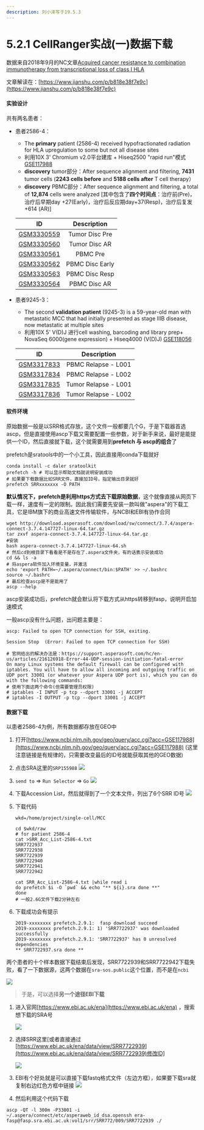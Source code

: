 ```yaml
---
description: 刘小泽写于19.5.3
---
```


# 5.2.1 CellRanger实战(一)数据下载

数据来自2018年9月的NC文章[Acquired cancer resistance to combination immunotherapy from transcriptional loss of class I HLA](https://www.nature.com/articles/s41467-018-06300-3)

文章解读在：[https://www.jianshu.com/p/b818e38f7e9c](https://www.jianshu.com/p/b818e38f7e9c)

#### 实验设计

共有两名患者：

*   患者2586-4：

    * The **primary** patient (2586-4) received hypofractionated radiation for HLA upregulation to some but not all disease sites
    * 利用10X 3' Chromium v2.0平台建库 + Hiseq2500 "rapid run"模式 [GSE117988](https://www.ncbi.nlm.nih.gov/geo/query/acc.cgi?acc=GSE117988)
    * **discovery** tumor部分：After sequence alignment and filtering, **7431** tumor cells (**2243 cells before** and **5188 cells after** T cell therapy）
    * **discovery** PBMC部分：After sequence alignment and filtering, a total of **12,874** cells were analyzed \[其中包含了**四个时间点**：治疗前(Pre)，治疗后早期day +27(Early)，治疗后反应期day+37(Resp)，治疗后复发+614 (AR)]

    |                                      ID                                     |   Description   |
    | :-------------------------------------------------------------------------: | :-------------: |
    | [GSM3330559](https://www.ncbi.nlm.nih.gov/geo/query/acc.cgi?acc=GSM3330559) |  Tumor Disc Pre |
    | [GSM3330560](https://www.ncbi.nlm.nih.gov/geo/query/acc.cgi?acc=GSM3330560) |  Tumor Disc AR  |
    | [GSM3330561](https://www.ncbi.nlm.nih.gov/geo/query/acc.cgi?acc=GSM3330561) |     PBMC Pre    |
    | [GSM3330562](https://www.ncbi.nlm.nih.gov/geo/query/acc.cgi?acc=GSM3330562) | PBMC Disc Early |
    | [GSM3330563](https://www.ncbi.nlm.nih.gov/geo/query/acc.cgi?acc=GSM3330563) |  PBMC Disc Resp |
    | [GSM3330564](https://www.ncbi.nlm.nih.gov/geo/query/acc.cgi?acc=GSM3330564) |   PBMC Disc AR  |
*   患者9245-3：

    * The second **validation patient** (9245-3) is a 59-year-old man with metastatic MCC that had initially presented as stage IIIB disease, now metastatic at multiple sites
    * 利用10X 5' V(D)J 进行cell washing, barcoding and library prep+ NovaSeq 6000(gene expression) + Hiseq4000 (V(D)J)  [GSE118056](https://www.ncbi.nlm.nih.gov/geo/query/acc.cgi?acc=GSE118056) 

    |                                      ID                                     |      Description     |
    | :-------------------------------------------------------------------------: | :------------------: |
    | [GSM3317833](https://www.ncbi.nlm.nih.gov/geo/query/acc.cgi?acc=GSM3317833) |  PBMC Relapse - L001 |
    | [GSM3317834](https://www.ncbi.nlm.nih.gov/geo/query/acc.cgi?acc=GSM3317834) |  PBMC Relapse - L002 |
    | [GSM3317835](https://www.ncbi.nlm.nih.gov/geo/query/acc.cgi?acc=GSM3317835) | Tumor Relapse - L001 |
    | [GSM3317836](https://www.ncbi.nlm.nih.gov/geo/query/acc.cgi?acc=GSM3317836) | Tumor Relapse - L002 |

#### 软件环境

原始数据一般是以SRR格式存放，这个文件一般都要几个G，于是下载器首选ascp，但是直接使用ascp下载又需要配置一些参数，对于新手来说，最好是能提供一个ID，然后直接就下载，这个就需要用到**prefetch 与 ascp的组合**了

prefetch是sratools中的一个小工具，因此直接用conda下载就好

```
conda install -c daler sratoolkit
prefetch -h # 可以显示帮助文档就说明安装成功
# 如果要下载数据比如SRR文件，直接加ID号，指定输出目录就好
prefetch SRRxxxxxxx -O PATH
```

**默认情况下，prefetch是利用https方式去下载原始数据**，这个就像直接从网页下载一样，速度有一定的限制。因此我们需要先安装一款叫做"aspera"的下载工具，它是IBM旗下的商业高速文件传输软件，与NCBI和EBI有协作合同

```
wget http://download.asperasoft.com/download/sw/connect/3.7.4/aspera-connect-3.7.4.147727-linux-64.tar.gz
tar zxvf aspera-connect-3.7.4.147727-linux-64.tar.gz
#安装
bash aspera-connect-3.7.4.147727-linux-64.sh
# 然后cd到根目录下看看是不是存在了.aspera文件夹，有的话表示安装成功
cd && ls -a
# 将aspera软件加入环境变量，并激活
echo 'export PATH=~/.aspera/connect/bin:$PATH' >> ~/.bashrc
source ~/.bashrc
# 最后检查ascp是不是能用了
ascp --help
```

ascp安装成功后，prefetch就会默认将下载方式从https转移到fasp，说明开启加速模式

一般ascp没有什么问题，出问题主要是：

```
ascp: Failed to open TCP connection for SSH, exiting.

Session Stop  (Error: Failed to open TCP connection for SSH)

# 官网给出的解决办法是：https://support.asperasoft.com/hc/en-us/articles/216126918-Error-44-UDP-session-initiation-fatal-error
On many Linux systems the default firewall can be configured with iptables. You will have to allow all incoming and outgoing traffic on UDP port 33001 (or whatever your Aspera UDP port is), which you can do with the following commands:
# 使用下面这两个命令(但需要管理员权限)
# iptables -I INPUT -p tcp --dport 33001 -j ACCEPT
# iptables -I OUTPUT -p tcp --dport 33001 -j ACCEPT
```

#### 数据下载

以患者2586-4为例，所有数据都存放在GEO中

1. 打开[https://www.ncbi.nlm.nih.gov/geo/query/acc.cgi?acc=GSE117988](https://www.ncbi.nlm.nih.gov/geo/query/acc.cgi?acc=GSE117988) (这里注意链接是有规律的，只需要改变最后的ID号就能获取其他的GEO数据)
2. 点击SRA这里的`SRP155988` ![](https://jieandze1314-1255603621.cos.ap-guangzhou.myqcloud.com/blog/2019-09-19-071912.png)
3. `send to` => `Run Selector` => `Go` ![](https://jieandze1314-1255603621.cos.ap-guangzhou.myqcloud.com/blog/2019-09-19-071927.png)
4. 下载Accession List，然后就得到了一个文本文件，列出了6个SRR ID号 ![](https://jieandze1314-1255603621.cos.ap-guangzhou.myqcloud.com/blog/2019-09-19-071939.png)
5.  下载代码

    ```
    wkd=/home/project/single-cell/MCC

    cd $wkd/raw
    # for patient 2586-4
    cat >SRR_Acc_List-2586-4.txt
    SRR7722937
    SRR7722938
    SRR7722939
    SRR7722940
    SRR7722941
    SRR7722942

    cat SRR_Acc_List-2586-4.txt |while read i
    do prefetch $i -O `pwd` && echo "** ${i}.sra done **"
    done
    # 一般2.6G文件下载2分钟左右
    ```
6.  下载成功会有提示

    ```
    2019-xxxxxxxx prefetch.2.9.1:  fasp download succeed
    2019-xxxxxxxx prefetch.2.9.1: 1) 'SRR7722937' was downloaded successfully
    2019-xxxxxxxx prefetch.2.9.1: 'SRR7722937' has 0 unresolved dependencies
    ** SRR7722937.sra done **
    ```

两个患者的十个样本数据下载结束后发现，SRR7722939和SRR7722942下载失败，看了一下数据源，这两个数据在`sra-sos.public`这个位置，而不是在`ncbi`

![](https://jieandze1314-1255603621.cos.ap-guangzhou.myqcloud.com/blog/2019-09-19-071954.png)

> 于是，可以选择**另一个途径EBI下载**

1.  进入官网[https://www.ebi.ac.uk/ena](https://www.ebi.ac.uk/ena) ，搜索想下载的SRA号

    ![](https://jieandze1314-1255603621.cos.ap-guangzhou.myqcloud.com/blog/2019-09-19-072006.png)
2.  选择SRR这里\[或者直接通过[https://www.ebi.ac.uk/ena/data/view/SRR7722939](https://www.ebi.ac.uk/ena/data/view/SRR7722939)修改ID]

    ![](https://jieandze1314-1255603621.cos.ap-guangzhou.myqcloud.com/blog/2019-09-19-072017.png)
3. EBI有个好处就是可以直接下载fastq格式文件（左边方框），如果要下载sra就复制右边红色方框中链接 ![](https://jieandze1314-1255603621.cos.ap-guangzhou.myqcloud.com/blog/2019-09-19-072027.png)
4. 然后利用这个代码下载

```
ascp -QT -l 300m -P33001 -i ~/.aspera/connect/etc/asperaweb_id_dsa.openssh era-fasp@fasp.sra.ebi.ac.uk:vol1/srr/SRR772/009/SRR7722939 ./
```
